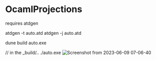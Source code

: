 # OcamlProjections

requires atdgen

atdgen -t auto.atd
atdgen -j auto.atd

dune build auto.exe

// in the _build/.. 
./auto.exe
![Screenshot from 2023-06-09 07-06-40](https://github.com/jotaAfonso/OcamlProjections/assets/49497176/e5e3b111-c2bf-4d5d-9f02-1b316b094be0)
